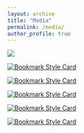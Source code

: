 ```yaml
---
layout: archive
title: "Media"
permalink: /media/
author_profile: true
---
```


<delimiter>
    <a href="https://v.qq.com/x/page/e0835c607hk.html"><image src="https://svg.bookmark.style/api?url=https://v.qq.com/x/page/e0835c607hk.html" /></a>
<delimiter>

[![Bookmark Style Card](https://svg.bookmark.style/api?url=https://v.qq.com/x/page/e0835c607hk.html)](https://v.qq.com/x/page/e0835c607hk.html)

[![Bookmark Style Card](https://svg.bookmark.style/api?url=https://mp.weixin.qq.com/s/6NYK19ats-xnCusehNGofg)](https://mp.weixin.qq.com/s/6NYK19ats-xnCusehNGofg)

[![Bookmark Style Card](https://svg.bookmark.style/api?url=https://mp.weixin.qq.com/s/sXtrn2B4hOltMY9GI0w0uA)](https://mp.weixin.qq.com/s/sXtrn2B4hOltMY9GI0w0uA)

[![Bookmark Style Card](https://svg.bookmark.style/api?url=https://mp.weixin.qq.com/s/JfVhtcyr9ffJzkTmNTO4TA)](https://mp.weixin.qq.com/s/JfVhtcyr9ffJzkTmNTO4TA)

[![Bookmark Style Card](https://svg.bookmark.style/api?url=http://qihang.hrbeu.edu.cn/2018/1018/c958a203768/page.htm)](http://qihang.hrbeu.edu.cn/2018/1018/c958a203768/page.htm)